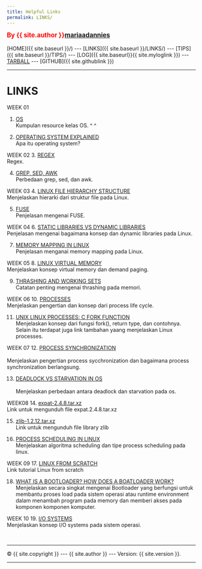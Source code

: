 ```yaml
---
title: Helpful Links
permalink: LINKS/
---
```

<span style="color:red; font-weight:bold; font-size:larger;">By {{ site.author }}[mariaadannies](https://github.com/mariaadannies/os222)</span>
<br><br>
[HOME]({{ site.baseurl }}/) ---
[LINKS]({{ site.baseurl }}/LINKS/) ---
[TIPS]({{ site.baseurl }}/TIPS/) ---
[LOG]({{ site.baseurl}}{{ site.myloglink }}) ---
[TARBALL](SandBox/mariaadannies.tar.xz) ---
[GITHUB]({{ site.githublink }})
<br>
<hr>

# LINKS

WEEK 01
1. [OS](https://os.vlsm.org/)<br>
Kumpulan resource kelas OS. ^ ^  

2. [OPERATING SYSTEM EXPLAINED](https://www.guru99.com/operating-system-tutorial.html)<br>
Apa itu operating system?  

WEEK 02
3. [REGEX](https://www.sitepoint.com/learn-regex/)<br>
Regex.  

4. [GREP, SED, AWK](https://www.baeldung.com/linux/grep-sed-awk-differences/)<br>
Perbedaan grep, sed, dan awk.  

WEEK 03
4. [LINUX FILE HIERARCHY STRUCTURE](https://www.geeksforgeeks.org/linux-file-hierarchy-structure/)<br>
Menjelaskan hierarki dari struktur file pada Linux.  

5. [FUSE](https://www.kernel.org/doc/html/latest/filesystems/fuse.html)<br>
Penjelasan mengenai FUSE.  

WEEK 04
6. [STATIC LIBRARIES VS DYNAMIC LIBRARIES](https://medium.com/swlh/linux-basics-static-libraries-vs-dynamic-libraries-a7bcf8157779)<br>
Penjelasan mengenai bagaimana konsep dan dynamic libraries pada Linux.  

7. [MEMORY MAPPING IN LINUX](https://ostoday.org/linux/what-is-memory-mapping-in-linux.html)<br>
Penjelasan menganai memory mapping pada Linux.  

WEEK 05
8. [LINUX VIRTUAL MEMORY](https://www.thegeekstuff.com/2012/02/linux-memory-management)<br>
Menjelaskan konsep virtual memory dan demand paging.  

9. [THRASHING AND WORKING SETS](https://web.stanford.edu/~ouster/cgi-bin/cs140-winter12/lecture.php?topic=thrashing)<br>
Catatan penting mengenai thrashing pada memori.  

WEEK 06
10. [PROCESSES](https://www.tutorialspoint.com/operating_system/os_processes.htm)<br>
Menjelaskan pengertian dan konsep dari process life cycle.  

11. [UNIX LINUX PROCESSES: C FORK FUNCTION](https://www.thegeekstuff.com/2012/05/c-fork-function/)<br>
Menjelaskan konsep dari fungsi fork(), return type, dan contohnya. Selain itu terdapat juga link tambahan yaang menjelaskan Linux processes.  

WEEK 07
12. [PROCESS SYNCHRONIZATION](https://www.guru99.com/process-synchronization.html)<br>  
Menjelaskan pengertian process sycchronization dan bagaimana process synchronization berlangsung.  

13. [DEADLOCK VS STARVATION IN OS](geeksforgeeks.org/difference-between-deadlock-and-starvation-in-os/)<br>  
Menjelaskan perbedaan antara deadlock dan starvation pada os.   

WEEK08
14. [expat-2.4.8.tar.xz](https://github.com/libexpat/libexpat/releases/tag/R_2_4_8)<br>
Link untuk mengunduh file expat.2.4.8.tar.xz  

15. [zlib-1.2.12.tar.xz](https://distfiles.macports.org/zlib/)<br>
Link untuk mengunduh file library zlib  

16. [PROCESS SCHEDULING IN LINUX](https://www.scaler.com/topics/operating-system/process-scheduling/)<br>
Menjelaskan algoritma scheduling dan tipe process scheduling pada linux.

WEEK 09
17. [LINUX FROM SCRATCH](https://www.linuxfromscratch.org/lfs/view/11.2/)<br>
Link tutorial Linux from scratch  

18. [WHAT IS A BOOTLOADER? HOW DOES A BOATLOADER WORK?](https://www.makeuseof.com/what-is-a-bootloader/)<br>
Menjelaskan secara singkat mengenai Bootloader yang berfungsi untuk membantu proses load pada sistem operasi atau runtime environment dalam menambah program pada memory dan memberi akses pada komponen komponen komputer.  

WEEK 10
19. [I/O SYSTEMS](https://www.cs.uic.edu/~jbell/CourseNotes/OperatingSystems/13_IOSystems.html)<br>
Menjelaskan konsep I/O systems pada sistem operasi.  

<br>
<hr>
&copy; {{ site.copyright }} --- {{ site.author }} --- Version: {{ site.version }}.
<hr>
<br>
